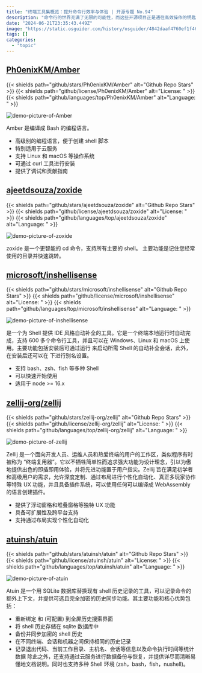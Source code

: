 ```yaml
---
title: "终端工具集概览：提升命令行效率与体验 | 开源专题 No.94"
description: "命令行的世界充满了无限的可能性，而这些开源项目正是通往高效操作的钥匙。让我们一起踏上这段探索之旅，发现如何通过这些工具将命令行界面的潜力发挥到极致。"
date: "2024-06-21T23:35:43.449Z"
image: "https://static.osguider.com/history/osguider/4842daaf4760ef1f46ee1bc53d7c17f5.png"
tags: []
categories:
  - "topic"
---
```


## [Ph0enixKM/Amber](https://github.com/Ph0enixKM/Amber)

{{< shields path="github/stars/Ph0enixKM/Amber" alt="Github Repo Stars" >}} {{< shields path="github/license/Ph0enixKM/Amber" alt="License: " >}} {{< shields path="github/languages/top/Ph0enixKM/Amber" alt="Language: " >}}

![demo-picture-of-Amber](https://static.osguider.com/history/2024/c9c6c15bd415dcdb3699855a97d6ef4b.png)

Amber 是编译成 Bash 的编程语言。

- 高级别的编程语言，便于创建 shell 脚本
- 特别适用于云服务
- 支持 Linux 和 macOS 等操作系统
- 可通过 curl 工具进行安装
- 提供了调试和贡献指南
  
## [ajeetdsouza/zoxide](https://github.com/ajeetdsouza/zoxide)

{{< shields path="github/stars/ajeetdsouza/zoxide" alt="Github Repo Stars" >}} {{< shields path="github/license/ajeetdsouza/zoxide" alt="License: " >}} {{< shields path="github/languages/top/ajeetdsouza/zoxide" alt="Language: " >}}

![demo-picture-of-zoxide](https://static.osguider.com/subject/github/ajeetdsouza/zoxide/3bafd558776b6c32de304affd7f41ce6.webp)

zoxide 是一个更智能的 cd 命令，支持所有主要的 shell。
主要功能是记住您经常使用的目录并快速跳转。
  
## [microsoft/inshellisense](https://github.com/microsoft/inshellisense)

{{< shields path="github/stars/microsoft/inshellisense" alt="Github Repo Stars" >}} {{< shields path="github/license/microsoft/inshellisense" alt="License: " >}} {{< shields path="github/languages/top/microsoft/inshellisense" alt="Language: " >}}

![demo-picture-of-inshellisense](https://static.osguider.com/history/2023/9d3d240c66ec87ffdb5ff019368de7aa.gif)

 是一个为 Shell 提供 IDE 风格自动补全的工具。它是一个终端本地运行时自动完成，支持 600 多个命令行工具，并且可以在 Windows、Linux 和 macOS 上使用。主要功能包括安装后可通过运行  来启动所需 Shell 的自动补全会话，此外，在安装后还可以在  下进行别名设置。

- 支持 bash、zsh、fish 等多种 Shell
- 可以快速开始使用
- 适用于 node >= 16.x
  
## [zellij-org/zellij](https://github.com/zellij-org/zellij)

{{< shields path="github/stars/zellij-org/zellij" alt="Github Repo Stars" >}} {{< shields path="github/license/zellij-org/zellij" alt="License: " >}} {{< shields path="github/languages/top/zellij-org/zellij" alt="Language: " >}}

![demo-picture-of-zellij](https://static.osguider.com/history/2023/670581d0bd2c7a3d6fd72209b7985bf5.png)

Zellij 是一个面向开发人员、运维人员和热爱终端的用户的工作区，类似程序有时被称为 “终端复用器”。它以不牺牲简单性而追求强大功能为设计理念，引以为傲地提供出色的即插即用体验，并将先进功能置于用户指尖。Zellij 旨在满足初学者和高级用户的需求，允许深度定制、通过布局进行个性化自动化、真正多玩家协作等特殊 UX 功能，并且具备插件系统，可以使用任何可以编译成 WebAssembly 的语言创建插件。

- 提供了浮动窗格和堆叠窗格等独特 UX 功能
- 具备可扩展性及跨平台支持
- 支持通过布局实现个性化自动化
  
## [atuinsh/atuin](https://github.com/atuinsh/atuin)

{{< shields path="github/stars/atuinsh/atuin" alt="Github Repo Stars" >}} {{< shields path="github/license/atuinsh/atuin" alt="License: " >}} {{< shields path="github/languages/top/atuinsh/atuin" alt="Language: " >}}

![demo-picture-of-atuin](https://static.osguider.com/subject/github/atuinsh/atuin/c8cc9c69dc31489647151e72804c6909.png)

Atuin 是一个用 SQLite 数据库替换现有 shell 历史记录的工具，可以记录命令的额外上下文，并提供可选且完全加密的历史同步功能。其主要功能和核心优势包括：

- 重新绑定  和  (可配置) 到全屏历史搜索界面
- 将 shell 历史存储在 sqlite 数据库中
- 备份并同步加密的 shell 历史
- 在不同终端、会话和机器之间保持相同的历史记录
- 记录退出代码、当前工作目录、主机名、会话等信息以及命令执行时间等统计数据
除此之外，还支持通过云服务进行数据备份与恢复，并提供详尽而清晰易懂地文档说明。同时也支持多种 Shell 环境 (zsh，bash，fish，nushell)。
  
